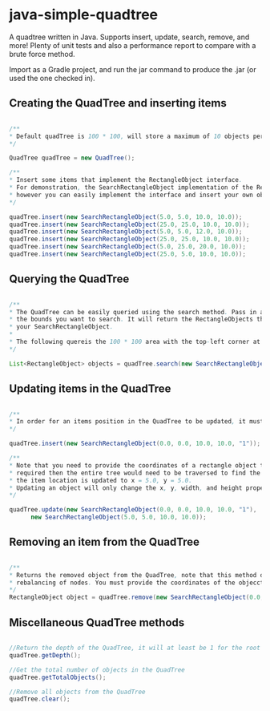 # java-simple-quadtree
A quadtree written in Java. Supports insert, update, search, remove, and more! Plenty of unit tests and also a performance report to compare with a brute force method.

Import as a Gradle project, and run the jar command to produce the .jar (or used the one checked in).

## Creating the QuadTree and inserting items
```java

/**
* Default quadTree is 100 * 100, will store a maximum of 10 objects per node, and will grow to a depth of 5.
*/

QuadTree quadTree = new QuadTree();

/**
* Insert some items that implement the RectangleObject interface.
* For demonstration, the SearchRectangleObject implementation of the RectangleObject interface is used,
* however you can easily implement the interface and insert your own objects.
*/

quadTree.insert(new SearchRectangleObject(5.0, 5.0, 10.0, 10.0));
quadTree.insert(new SearchRectangleObject(25.0, 25.0, 10.0, 10.0));
quadTree.insert(new SearchRectangleObject(5.0, 5.0, 12.0, 10.0));
quadTree.insert(new SearchRectangleObject(25.0, 25.0, 10.0, 10.0));
quadTree.insert(new SearchRectangleObject(5.0, 25.0, 20.0, 10.0));
quadTree.insert(new SearchRectangleObject(25.0, 5.0, 10.0, 10.0));

```
## Querying the QuadTree

```java

/**
* The QuadTree can be easily queried using the search method. Pass in a SearchRectangleObject with
* the bounds you want to search. It will return the RectangleObjects that overlap with 
* your SearchRectangleObject.
*
* The following quereis the 100 * 100 area with the top-left corner at x = 0, y = 0
*/

List<RectangleObject> objects = quadTree.search(new SearchRectangleObject(0.0, 0.0, 100.0, 100.0));

```

## Updating items in the QuadTree
```java

/**
* In order for an items position in the QuadTree to be updated, it must be given an Id when it is inserted.
*/

quadTree.insert(new SearchRectangleObject(0.0, 0.0, 10.0, 10.0, "1"));

/**
* Note that you need to provide the coordinates of a rectangle object to move it. If only an Id were
* required then the entire tree would need to be traversed to find the object. In this example, 
* the item location is updated to x = 5.0, y = 5.0. 
* Updating an object will only change the x, y, width, and height properties of that object.
*/

quadTree.update(new SearchRectangleObject(0.0, 0.0, 10.0, 10.0, "1"), 
      new SearchRectangleObject(5.0, 5.0, 10.0, 10.0));

```
## Removing an item from the QuadTree
```java

/**
* Returns the removed object from the QuadTree, note that this method does not currently cause any 
* rebalancing of nodes. You must provide the coordinates of the objecct to remove, as well as the id.
*/
RectangleObject object = quadTree.remove(new SearchRectangleObject(0.0, 0.0, 5.0, 5.0, "1"));

```

## Miscellaneous QuadTree methods
```java

//Return the depth of the QuadTree, it will at least be 1 for the root node
quadTree.getDepth();

//Get the total number of objects in the QuadTree
quadTree.getTotalObjects();

//Remove all objects from the QuadTree
quadTree.clear();

```
